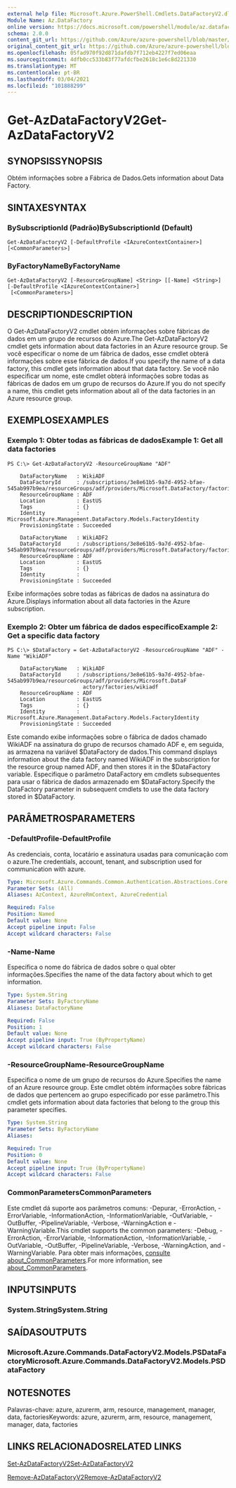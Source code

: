 ```yaml
---
external help file: Microsoft.Azure.PowerShell.Cmdlets.DataFactoryV2.dll-Help.xml
Module Name: Az.DataFactory
online version: https://docs.microsoft.com/powershell/module/az.datafactory/get-azdatafactoryv2
schema: 2.0.0
content_git_url: https://github.com/Azure/azure-powershell/blob/master/src/DataFactory/DataFactoryV2/help/Get-AzDataFactoryV2.md
original_content_git_url: https://github.com/Azure/azure-powershell/blob/master/src/DataFactory/DataFactoryV2/help/Get-AzDataFactoryV2.md
ms.openlocfilehash: 05fad970f92d871dafdb7f712eb4227f7ed06eaa
ms.sourcegitcommit: 4dfb0cc533b83f77afdcfbe2618c1e6c8d221330
ms.translationtype: MT
ms.contentlocale: pt-BR
ms.lasthandoff: 03/04/2021
ms.locfileid: "101888299"
---
```

# <span data-ttu-id="205cb-101">Get-AzDataFactoryV2</span><span class="sxs-lookup"><span data-stu-id="205cb-101">Get-AzDataFactoryV2</span></span>

## <span data-ttu-id="205cb-102">SYNOPSIS</span><span class="sxs-lookup"><span data-stu-id="205cb-102">SYNOPSIS</span></span>
<span data-ttu-id="205cb-103">Obtém informações sobre a Fábrica de Dados.</span><span class="sxs-lookup"><span data-stu-id="205cb-103">Gets information about Data Factory.</span></span>

## <span data-ttu-id="205cb-104">SINTAXE</span><span class="sxs-lookup"><span data-stu-id="205cb-104">SYNTAX</span></span>

### <span data-ttu-id="205cb-105">BySubscriptionId (Padrão)</span><span class="sxs-lookup"><span data-stu-id="205cb-105">BySubscriptionId (Default)</span></span>
```
Get-AzDataFactoryV2 [-DefaultProfile <IAzureContextContainer>] [<CommonParameters>]
```

### <span data-ttu-id="205cb-106">ByFactoryName</span><span class="sxs-lookup"><span data-stu-id="205cb-106">ByFactoryName</span></span>
```
Get-AzDataFactoryV2 [-ResourceGroupName] <String> [[-Name] <String>] [-DefaultProfile <IAzureContextContainer>]
 [<CommonParameters>]
```

## <span data-ttu-id="205cb-107">DESCRIPTION</span><span class="sxs-lookup"><span data-stu-id="205cb-107">DESCRIPTION</span></span>
<span data-ttu-id="205cb-108">O Get-AzDataFactoryV2 cmdlet obtém informações sobre fábricas de dados em um grupo de recursos do Azure.</span><span class="sxs-lookup"><span data-stu-id="205cb-108">The Get-AzDataFactoryV2 cmdlet gets information about data factories in an Azure resource group.</span></span>
<span data-ttu-id="205cb-109">Se você especificar o nome de um fábrica de dados, esse cmdlet obterá informações sobre esse fábrica de dados.</span><span class="sxs-lookup"><span data-stu-id="205cb-109">If you specify the name of a data factory, this cmdlet gets information about that data factory.</span></span>
<span data-ttu-id="205cb-110">Se você não especificar um nome, este cmdlet obterá informações sobre todas as fábricas de dados em um grupo de recursos do Azure.</span><span class="sxs-lookup"><span data-stu-id="205cb-110">If you do not specify a name, this cmdlet gets information about all of the data factories in an Azure resource group.</span></span>

## <span data-ttu-id="205cb-111">EXEMPLOS</span><span class="sxs-lookup"><span data-stu-id="205cb-111">EXAMPLES</span></span>

### <span data-ttu-id="205cb-112">Exemplo 1: Obter todas as fábricas de dados</span><span class="sxs-lookup"><span data-stu-id="205cb-112">Example 1: Get all data factories</span></span>
```
PS C:\> Get-AzDataFactoryV2 -ResourceGroupName "ADF"

    DataFactoryName   : WikiADF
    DataFactoryId     : /subscriptions/3e8e61b5-9a7d-4952-bfae-545ab997b9ea/resourceGroups/adf/providers/Microsoft.DataFactory/factories/wikiadf
    ResourceGroupName : ADF
    Location          : EastUS
    Tags              : {}
    Identity          : Microsoft.Azure.Management.DataFactory.Models.FactoryIdentity
    ProvisioningState : Succeeded

    DataFactoryName   : WikiADF2
    DataFactoryId     : /subscriptions/3e8e61b5-9a7d-4952-bfae-545ab997b9ea/resourceGroups/adf/providers/Microsoft.DataFactory/factories/wikiadf2
    ResourceGroupName : ADF
    Location          : EastUS
    Tags              : {}
    Identity          :
    ProvisioningState : Succeeded
```

<span data-ttu-id="205cb-113">Exibe informações sobre todas as fábricas de dados na assinatura do Azure.</span><span class="sxs-lookup"><span data-stu-id="205cb-113">Displays information about all data factories in the Azure subscription.</span></span>

### <span data-ttu-id="205cb-114">Exemplo 2: Obter um fábrica de dados específico</span><span class="sxs-lookup"><span data-stu-id="205cb-114">Example 2: Get a specific data factory</span></span>
```
PS C:\> $DataFactory = Get-AzDataFactoryV2 -ResourceGroupName "ADF" -Name "WikiADF"

    DataFactoryName   : WikiADF
    DataFactoryId     : /subscriptions/3e8e61b5-9a7d-4952-bfae-545ab997b9ea/resourceGroups/adf/providers/Microsoft.DataF
                        actory/factories/wikiadf
    ResourceGroupName : ADF
    Location          : EastUS
    Tags              : {}
    Identity          : Microsoft.Azure.Management.DataFactory.Models.FactoryIdentity
    ProvisioningState : Succeeded
```

<span data-ttu-id="205cb-115">Este comando exibe informações sobre o fábrica de dados chamado WikiADF na assinatura do grupo de recursos chamado ADF e, em seguida, as armazena na variável $DataFactory de dados.</span><span class="sxs-lookup"><span data-stu-id="205cb-115">This command displays information about the data factory named WikiADF in the subscription for the resource group named ADF, and then stores it in the $DataFactory variable.</span></span>
<span data-ttu-id="205cb-116">Especifique o parâmetro DataFactory em cmdlets subsequentes para usar o fábrica de dados armazenado em $DataFactory.</span><span class="sxs-lookup"><span data-stu-id="205cb-116">Specify the DataFactory parameter in subsequent cmdlets to use the data factory stored in $DataFactory.</span></span>

## <span data-ttu-id="205cb-117">PARÂMETROS</span><span class="sxs-lookup"><span data-stu-id="205cb-117">PARAMETERS</span></span>

### <span data-ttu-id="205cb-118">-DefaultProfile</span><span class="sxs-lookup"><span data-stu-id="205cb-118">-DefaultProfile</span></span>
<span data-ttu-id="205cb-119">As credenciais, conta, locatário e assinatura usadas para comunicação com o azure.</span><span class="sxs-lookup"><span data-stu-id="205cb-119">The credentials, account, tenant, and subscription used for communication with azure.</span></span>

```yaml
Type: Microsoft.Azure.Commands.Common.Authentication.Abstractions.Core.IAzureContextContainer
Parameter Sets: (All)
Aliases: AzContext, AzureRmContext, AzureCredential

Required: False
Position: Named
Default value: None
Accept pipeline input: False
Accept wildcard characters: False
```

### <span data-ttu-id="205cb-120">-Name</span><span class="sxs-lookup"><span data-stu-id="205cb-120">-Name</span></span>
<span data-ttu-id="205cb-121">Especifica o nome do fábrica de dados sobre o qual obter informações.</span><span class="sxs-lookup"><span data-stu-id="205cb-121">Specifies the name of the data factory about which to get information.</span></span>

```yaml
Type: System.String
Parameter Sets: ByFactoryName
Aliases: DataFactoryName

Required: False
Position: 1
Default value: None
Accept pipeline input: True (ByPropertyName)
Accept wildcard characters: False
```

### <span data-ttu-id="205cb-122">-ResourceGroupName</span><span class="sxs-lookup"><span data-stu-id="205cb-122">-ResourceGroupName</span></span>
<span data-ttu-id="205cb-123">Especifica o nome de um grupo de recursos do Azure.</span><span class="sxs-lookup"><span data-stu-id="205cb-123">Specifies the name of an Azure resource group.</span></span>
<span data-ttu-id="205cb-124">Este cmdlet obtém informações sobre fábricas de dados que pertencem ao grupo especificado por esse parâmetro.</span><span class="sxs-lookup"><span data-stu-id="205cb-124">This cmdlet gets information about data factories that belong to the group this parameter specifies.</span></span>

```yaml
Type: System.String
Parameter Sets: ByFactoryName
Aliases:

Required: True
Position: 0
Default value: None
Accept pipeline input: True (ByPropertyName)
Accept wildcard characters: False
```

### <span data-ttu-id="205cb-125">CommonParameters</span><span class="sxs-lookup"><span data-stu-id="205cb-125">CommonParameters</span></span>
<span data-ttu-id="205cb-126">Este cmdlet dá suporte aos parâmetros comuns: -Depurar, -ErrorAction, -ErrorVariable, -InformationAction, -InformationVariable, -OutVariable, -OutBuffer, -PipelineVariable, -Verbose, -WarningAction e -WarningVariable.</span><span class="sxs-lookup"><span data-stu-id="205cb-126">This cmdlet supports the common parameters: -Debug, -ErrorAction, -ErrorVariable, -InformationAction, -InformationVariable, -OutVariable, -OutBuffer, -PipelineVariable, -Verbose, -WarningAction, and -WarningVariable.</span></span> <span data-ttu-id="205cb-127">Para obter mais informações, [consulte about_CommonParameters](http://go.microsoft.com/fwlink/?LinkID=113216).</span><span class="sxs-lookup"><span data-stu-id="205cb-127">For more information, see [about_CommonParameters](http://go.microsoft.com/fwlink/?LinkID=113216).</span></span>

## <span data-ttu-id="205cb-128">INPUTS</span><span class="sxs-lookup"><span data-stu-id="205cb-128">INPUTS</span></span>

### <span data-ttu-id="205cb-129">System.String</span><span class="sxs-lookup"><span data-stu-id="205cb-129">System.String</span></span>

## <span data-ttu-id="205cb-130">SAÍDAS</span><span class="sxs-lookup"><span data-stu-id="205cb-130">OUTPUTS</span></span>

### <span data-ttu-id="205cb-131">Microsoft.Azure.Commands.DataFactoryV2.Models.PSDataFactory</span><span class="sxs-lookup"><span data-stu-id="205cb-131">Microsoft.Azure.Commands.DataFactoryV2.Models.PSDataFactory</span></span>

## <span data-ttu-id="205cb-132">NOTES</span><span class="sxs-lookup"><span data-stu-id="205cb-132">NOTES</span></span>
<span data-ttu-id="205cb-133">Palavras-chave: azure, azurerm, arm, resource, management, manager, data, factories</span><span class="sxs-lookup"><span data-stu-id="205cb-133">Keywords: azure, azurerm, arm, resource, management, manager, data, factories</span></span>

## <span data-ttu-id="205cb-134">LINKS RELACIONADOS</span><span class="sxs-lookup"><span data-stu-id="205cb-134">RELATED LINKS</span></span>

[<span data-ttu-id="205cb-135">Set-AzDataFactoryV2</span><span class="sxs-lookup"><span data-stu-id="205cb-135">Set-AzDataFactoryV2</span></span>]()

[<span data-ttu-id="205cb-136">Remove-AzDataFactoryV2</span><span class="sxs-lookup"><span data-stu-id="205cb-136">Remove-AzDataFactoryV2</span></span>]()

